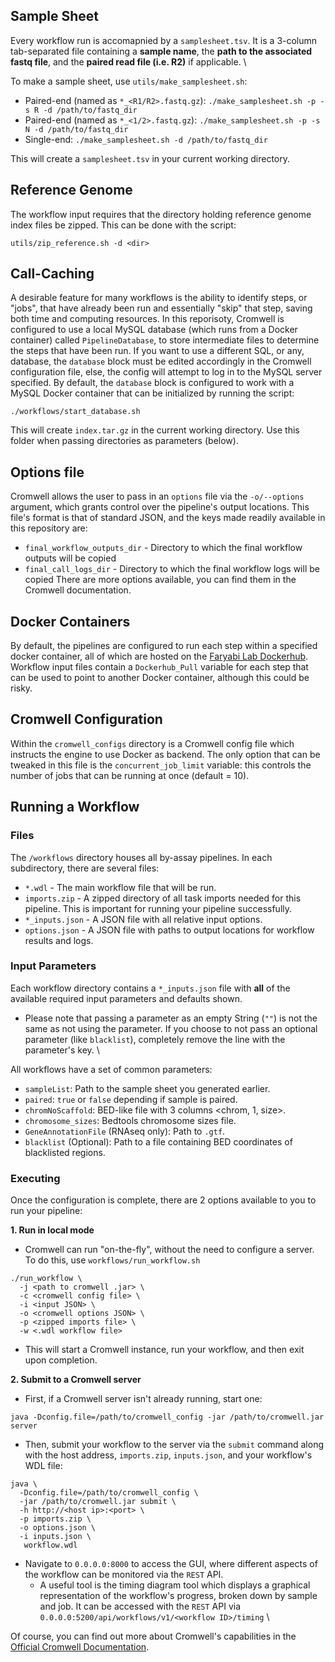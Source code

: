 ## Sample Sheet
Every workflow run is accomapnied by a `samplesheet.tsv`. It is a 3-column tab-separated file containing a **sample name**, the **path to the associated fastq file**, and the **paired read file (i.e. R2)** if applicable.  \

To make a sample sheet, use `utils/make_samplesheet.sh`:
* Paired-end (named as `*_<R1/R2>.fastq.gz`): `./make_samplesheet.sh -p -s R -d /path/to/fastq_dir`
* Paired-end (named as `*_<1/2>.fastq.gz`): `./make_samplesheet.sh -p -s N -d /path/to/fastq_dir`
* Single-end: `./make_samplesheet.sh -d /path/to/fastq_dir` 

This will create a `samplesheet.tsv` in your current working directory.

## Reference Genome
The workflow input requires that the directory holding reference genome index files be zipped. This can be done with the script:
```
utils/zip_reference.sh -d <dir>
```

## Call-Caching
A desirable feature for many workflows is the ability to identify steps, or "jobs", that have already been run and essentially "skip" that step, saving both time and computing resources. In this reporisoty, Cromwell is configured to use a local MySQL database (which runs from a Docker container) called `PipelineDatabase`, to store intermediate files to determine the steps that have been run. If you want to use a different SQL, or any, database, the `database` block must be edited accordingly in the Cromwell configuration file, else, the config will attempt to log in to the MySQL server specified. By default, the `database` block is configured to work with a MySQL Docker container that can be initialized by running the script:
```
./workflows/start_database.sh
```
This will create `index.tar.gz` in the current working directory. Use this folder when passing directories as parameters (below).

## Options file
Cromwell allows the user to pass in an `options` file via the `-o/--options` argument, which grants control over the pipeline's output locations. This file's format is that of standard JSON, and the keys made readily available in this repository are:
* `final_workflow_outputs_dir` - Directory to which the final workflow outputs will be copied
* `final_call_logs_dir` - Directory to which the final workflow logs will be copied
There are more options available, you can find them in the Cromwell documentation.

## Docker Containers
By default, the pipelines are configured to run each step within a specified docker container, all of which are hosted on the [Faryabi Lab Dockerhub](https://hub.docker.com/). Workflow input files contain a `Dockerhub_Pull` variable for each step that can be used to point to another Docker container, although this could be risky.

## Cromwell Configuration
Within the `cromwell_configs` directory is a Cromwell config file which instructs the engine to use Docker as backend. The only option that can be tweaked in this file is the `concurrent_job_limit` variable: this controls the number of jobs that can be running at once (default = 10).

## Running a Workflow
### Files
The `/workflows` directory houses all by-assay pipelines. In each subdirectory, there are several files:
* `*.wdl` - The main workflow file that will be run.
* `imports.zip` - A zipped directory of all task imports needed for this pipeline. This is important for running your pipeline successfully. 
* `*_inputs.json` - A JSON file with all relative input options.
* `options.json` - A JSON file with paths to output locations for workflow results and logs. 

### Input Parameters
Each workflow directory contains a `*_inputs.json` file with **all** of the available required input parameters and defaults shown.
* Please note that passing a parameter as an empty String (`""`) is not the same as not using the parameter. If you choose to not pass an optional parameter (like `blacklist`), completely remove the line with the parameter's key. \

All workflows have a set of common parameters:
* `sampleList`: Path to the sample sheet you generated earlier.
* `paired`: `true` or `false` depending if sample is paired.
* `chromNoScaffold`: BED-like file with 3 columns <chrom, 1, size>.
* `chromosome_sizes`: Bedtools chromosome sizes file.
* `GeneAnnotationFile` (RNAseq only): Path to `.gtf`.
* `blacklist` (Optional): Path to a file containing BED coordinates of blacklisted regions.

### Executing
Once the configuration is complete, there are 2 options available to you to run your pipeline: 

**1. Run in local mode**
* Cromwell can run "on-the-fly", without the need to configure a server. To do this, use `workflows/run_workflow.sh`
```
./run_workflow \
  -j <path to cromwell .jar> \
  -c <cromwell config file> \
  -i <input JSON> \
  -o <cromwell options JSON> \
  -p <zipped imports file> \
  -w <.wdl workflow file>
```
* This will start a Cromwell instance, run your workflow, and then exit upon completion.

**2. Submit to a Cromwell server**
* First, if a Cromwell server isn't already running, start one:
```
java -Dconfig.file=/path/to/cromwell_config -jar /path/to/cromwell.jar server
```
* Then, submit your workflow to the server via the `submit` command along with the host address, `imports.zip`, `inputs.json`, and your workflow's WDL file:
```
java \
  -Dconfig.file=/path/to/cromwell_config \
  -jar /path/to/cromwell.jar submit \
  -h http://<host ip>:<port> \
  -p imports.zip \
  -o options.json \
  -i inputs.json \
   workflow.wdl
```
* Navigate to `0.0.0.0:8000` to access the GUI, where different aspects of the workflow can be monitored via the `REST` API.
  * A useful tool is the timing diagram tool which displays a graphical representation of the workflow's progress, broken down by sample and job. It can be accessed with the `REST` API via `0.0.0.0:5200/api/workflows/v1/<workflow ID>/timing` \

Of course, you can find out more about Cromwell's capabilities in the [Official Cromwell Documentation](https://cromwell.readthedocs.io/en/stable/).
